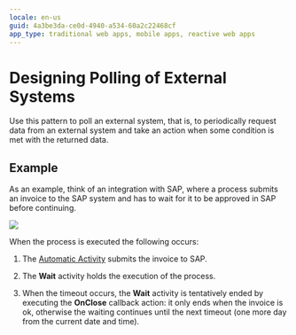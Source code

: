 ```yaml
---
locale: en-us
guid: 4a3be3da-ce0d-4940-a534-60a2c22468cf
app_type: traditional web apps, mobile apps, reactive web apps
---
```


# Designing Polling of External Systems

Use this pattern to poll an external system, that is, to periodically request data from an external system and take an action when some condition is met with the returned data.

## Example

As an example, think of an integration with SAP, where a process submits an invoice to the SAP system and has to wait for it to be approved in SAP before continuing.

![](images/polling-external-systems.png)

When the process is executed the following occurs:

1. The [Automatic Activity](<../../../ref/lang/auto/Class.Automatic Activity.final.md>) submits the invoice to SAP.

2. The **Wait** activity holds the execution of the process.

3. When the timeout occurs, the **Wait** activity is tentatively ended by executing the **OnClose** callback action: it only ends when the invoice is ok, otherwise the waiting continues until the next timeout (one more day from the current date and time).
